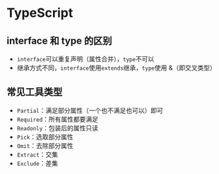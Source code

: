 # TypeScript

## interface 和 type 的区别

- `interface`可以重复声明（属性合并），`type`不可以
- 继承方式不同，`interface`使用`extends`继承，`type`使用 &（即交叉类型）

## 常见工具类型

- `Partial`：满足部分属性（一个也不满足也可以）即可
- `Required`：所有属性都要满足
- `Readonly`：包装后的属性只读
- `Pick`：选取部分属性
- `Omit`：去除部分属性
- `Extract`：交集
- `Exclude`：差集
